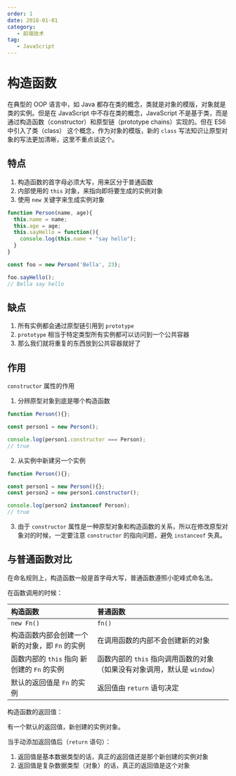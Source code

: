 ```yaml
---
order: 1
date: 2018-01-01
category:
   - 前端技术
tag:
   - JavaScript
---
```


# 构造函数

在典型的 OOP 语言中，如 Java 都存在类的概念，类就是对象的模版，对象就是类的实例。但是在 JavaScript 中不存在类的概念，JavaScript 不是基于类，而是通过构造函数（constructor）和原型链（prototype chains）实现的。但在 ES6 中引入了类（class） 这个概念，作为对象的模版，新的 `class` 写法知识让原型对象的写法更加清晰，这里不重点谈这个。

## 特点

1. 构造函数的首字母必须大写，用来区分于普通函数
2. 内部使用的 `this` 对象，来指向即将要生成的实例对象
3. 使用 `new` 关键字来生成实例对象

```js
function Person(name, age){
  this.name = name;
  this.age = age;
  this.sayHello = function(){
    console.log(this.name + "say hello");
  }
}

const foo = new Person('Bella', 23);

foo.sayHello();
// Bella say hello
```

## 缺点

1. 所有实例都会通过原型链引用到 `prototype`
2. `prototype` 相当于特定类型所有实例都可以访问到一个公共容器
3. 那么我们就将重复的东西放到公共容器就好了

## 作用

`constructor` 属性的作用

1. 分辨原型对象到底是哪个构造函数

```js
function Person(){};

const person1 = new Person();

console.log(person1.constructor === Person);
// true
```

2. 从实例中新建另一个实例

```js
function Person(){};

const person1 = new Person(){};
const person2 = new person1.constructor();

console.log(person2 instanceof Person);
// true
```

3. 由于 `constructor` 属性是一种原型对象和构造函数的关系，所以在修改原型对象对的时候，一定要注意 `constructor` 的指向问题，避免 `instanceof` 失真。

## 与普通函数对比

在命名规则上，构造函数一般是首字母大写，普通函数遵照小驼峰式命名法。

在函数调用的时候：

|构造函数|普通函数|
|:---|:---|
|`new Fn()`|`fn()`|
|构造函数内部会创建一个新的对象，即 `Fn` 的实例|在调用函数的内部不会创建新的对象|
|函数内部的 `this` 指向 新创建的 `Fn` 的实例|函数内部的 `this` 指向调用函数的对象（如果没有对象调用，默认是 `window`）|
|默认的返回值是 `Fn` 的实例|返回值由 `return` 语句决定|

构造函数的返回值：

有一个默认的返回值，新创建的实例对象。

当手动添加返回值后（`return` 语句）：

1. 返回值是基本数据类型的话，真正的返回值还是那个新创建的实例对象
2. 返回值是复杂数据类型（对象）的话，真正的返回值是这个对象
